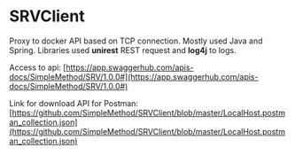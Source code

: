 # SRVClient

Proxy to docker API based on TCP connection. Mostly used Java and Spring. Libraries used **unirest** REST request and **log4j** to logs.

Access to api:
[https://app.swaggerhub.com/apis-docs/SimpleMethod/SRV/1.0.0#](https://app.swaggerhub.com/apis-docs/SimpleMethod/SRV/1.0.0#)

Link for download API for Postman: 
[https://github.com/SimpleMethod/SRVClient/blob/master/LocalHost.postman_collection.json](https://github.com/SimpleMethod/SRVClient/blob/master/LocalHost.postman_collection.json)

